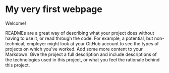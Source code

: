 # My very first webpage

Welcome!

READMEs are a great way of describing what your project does without having to use it, or read through the code. 
For example, a potential, but non-technical, employer might look at your GitHub account to see the types of projects
on which you've worked. Add some more content to your Markdown. Give the project a 
full description and include descriptions of the technologies used in this project, 
or what you feel the rationale behind this project.
